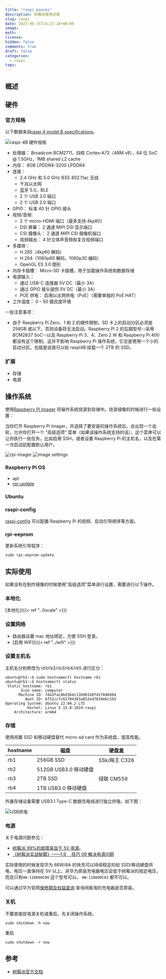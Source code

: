 ```yaml
---
title: "raspi pieces"
description: 树莓派使用记录
slug: raspi
date: 2023-06-15T14:27:28+08:00
image:
math:
license:
hidden: false
comments: true
draft: false
categories:
  - raspi
tags:
---
```


## 概述

## 硬件

### 官方规格

以下数据来自[raspi 4 model B specifications](https://www.raspberrypi.com/products/raspberry-pi-4-model-b/specifications/)。

![raspi-4B 硬件规格](images/hardware.jpeg)

- 处理器： Broadcom BCM2711，四核 Cortex-A72（ARM v8），64 位 SoC @ 1.5GHz，1MB shared L2 cache
- 内存： 8GB LPDDR4-3200 LPDDR4
- 连接：
  - 2.4 GHz 和 5.0 GHz IEEE 802.11ac 无线
  - 千兆以太网
  - 蓝牙 5.0，BLE
  - 2 个 USB 3.0 端口
  - 2 个 USB 2.0 端口
- GPIO： 标准 40 针 GPIO 接头
- 视频/音频:
  - 2 个 micro-HDMI 端口（最多支持 4kp60）
  - DSI 屏幕： 2 通道 MIPI DSI 显示端口
  - CSI 摄像头： 2 通道 MIPI CSI 摄像机端口
  - 视频输出： 4 针立体声音频和复合视频端口
- 多媒体：
  - H.265（4kp60 解码）
  - H.264（1080p60 解码，1080p30 编码）
  - OpenGL ES 3.0 图形
- 内存卡插槽： Micro-SD 卡插槽，用于加载操作系统和数据存储
- 电源输入：
  - 通过 USB-C 连接器 5V DC（最小 3A）
  - 通过 GPIO 接头提供 5V DC（最小 3A）
  - POE 供电： 启用以太网供电（PoE）（需要单独的 PoE HAT）
- 工作温度： 0 – 50 摄氏度环境

一些注意事项：

- 由于 Raspberry Pi Zero、1 和 2 的硬件限制，SD 卡上的启动分区必须是 256GB 或以下，否则设备将无法启动。Raspberry Pi 2 的后期型号--采用 BCM2837 SoC--以及 Raspberry Pi 3、4、Zero 2 W 和 Raspberry Pi 400 都没有这个限制。这并不影响 Raspberry Pi 操作系统，它总是使用一个小的启动分区。也就是说我可以给 raspi4B 挂载一个 2TB 的 SSD。

### 扩展

- 存储
- 电源

## 操作系统

使用[Raspberry Pi Imager](https://www.raspberrypi.com/software/) 将操作系统烧录到存储中。烧录镜像的时候进行一些设置：

当你打开 Raspberry Pi Imager，并选择了要安装的操作系统后，会出现一个齿轮，允许你打开一个 “高级选项” 菜单（如果该操作系统支持的话）。这个菜单可以让你执行一些任务，比如启用 SSH，或者设置 Raspberry Pi 的主机名，以及在第一次启动前配置默认用户。

![rpi-imager](images/rpi-imager.png)
![image settings](images/raspi-image-setting.png)

### Raspberry Pi OS

- apt
- [rpi-update](https://www.raspberrypi.com/documentation/computers/os.html#rpi-update)

### Ubuntu

### raspi-config

[raspi-config](https://www.raspberrypi.com/documentation/computers/configuration.html#raspi-config) 可以配置 Raspberry Pi 的视频、启动引导顺序等方面。

### rpi-eeprom

更新系统引导程序：

```shell
sudo rpi-eeprom-update
```

## 实际使用

如果没有在制作镜像的时候使用“高级选项”菜单进行设置，需要进行以下操作。

### 本地化

[本地化]({{< ref "../locale" >}})

### 设置网络

- 路由器设置 mac 地址绑定，方便 SSH 登录。
- [启用 WIFI]({{< ref "../wifi" >}})

### 设置主机名

主机名分别修改为 rb1/rb2/rb3/rb4/rb5 进行区分：

```shell
ubuntu@rb1:~$ sudo hostnamectl hostname rb1
ubuntu@rb1:~$ hostnamectl status
 Static hostname: rb1
       Icon name: computer
      Machine ID: 7da3fac0bd364c13b961b0f417046494
         Boot ID: 6f52ccfc62704383a852e47839e6c543
Operating System: Ubuntu 22.04.2 LTS
          Kernel: Linux 5.15.0-1024-raspi
    Architecture: arm64
```

### 存储

使用闲置 SSD 和移动硬盘替代 micro-sd card 作为系统盘，提高性能。

| hostname | 磁盘                  | 硬盘盒        |
| -------- | --------------------- | ------------- |
| rb1      | 256GB SSD             | SSk/飚王 C326 |
| rb2      | 512GB USB3.0 移动硬盘 |
| rb3      | 2TB SSD               | 绿联 CM559    |
| rb4      | 1TB USB3.0 移动硬盘   |

外置存储设备需要 USB3.1 Type-C 数据充电线进行独立供电，如下图：

![USB供电](images/usb-charge.jpeg)

### 电源

关于电源问题参见：

- [树莓派 99%的故障来自于 5V 电源](http://www.shumeipai.net/thread-13938-1-1.html)。
- [《树莓派实战秘籍》——1.9 　技巧 09 解决电源问题](https://developer.aliyun.com/article/98470)

实际使用的时候发现华为 66W/6A 的快充可以持续稳定的给 SSD/移动硬盘供电，电压一直保持在 5V 以上，非华为原装充电器电压会低于树莓派的规定电压，而且只有`HW-110600C00` 这个型号可以， `HW-110600C02` 都不可以。

可以通过华为官网[保修期及权益查询](https://consumer.huawei.com/cn/support/warranty-query/) 查询闲鱼淘的充电器是否原装。

### 关机

不要直接拔电源关机或重启，先关闭操作系统。

```shell
sudo shutdown -h now
```

重启

```shell
sudo shutdown -r now
```

## 参考

- [树莓派官方文档](https://www.raspberrypi.com/documentation/computers/)
